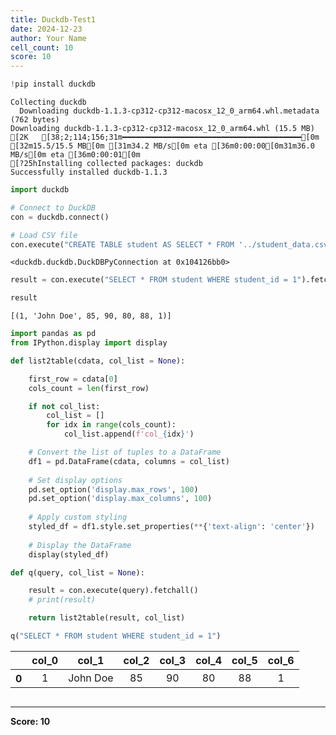 ```yaml
---
title: Duckdb-Test1
date: 2024-12-23
author: Your Name
cell_count: 10
score: 10
---
```


```python
!pip install duckdb
```

    Collecting duckdb
      Downloading duckdb-1.1.3-cp312-cp312-macosx_12_0_arm64.whl.metadata (762 bytes)
    Downloading duckdb-1.1.3-cp312-cp312-macosx_12_0_arm64.whl (15.5 MB)
    [2K   [38;2;114;156;31m━━━━━━━━━━━━━━━━━━━━━━━━━━━━━━━━━━━━━━━━[0m [32m15.5/15.5 MB[0m [31m34.2 MB/s[0m eta [36m0:00:00[0m31m36.0 MB/s[0m eta [36m0:00:01[0m
    [?25hInstalling collected packages: duckdb
    Successfully installed duckdb-1.1.3



```python
import duckdb
```


```python
# Connect to DuckDB
con = duckdb.connect()

```


```python
# Load CSV file
con.execute("CREATE TABLE student AS SELECT * FROM '../student_data.csv'")

```




    <duckdb.duckdb.DuckDBPyConnection at 0x104126bb0>




```python
result = con.execute("SELECT * FROM student WHERE student_id = 1").fetchall()
```


```python
result
```




    [(1, 'John Doe', 85, 90, 80, 88, 1)]




```python
import pandas as pd
from IPython.display import display

def list2table(cdata, col_list = None):

    first_row = cdata[0]
    cols_count = len(first_row)

    if not col_list:
        col_list = []
        for idx in range(cols_count):
            col_list.append(f'col_{idx}')

    # Convert the list of tuples to a DataFrame
    df1 = pd.DataFrame(cdata, columns = col_list)
    
    # Set display options
    pd.set_option('display.max_rows', 100)
    pd.set_option('display.max_columns', 100)
    
    # Apply custom styling
    styled_df = df1.style.set_properties(**{'text-align': 'center'})
    
    # Display the DataFrame
    display(styled_df)
```


```python
def q(query, col_list = None):

    result = con.execute(query).fetchall()
    # print(result)

    return list2table(result, col_list)
```


```python
q("SELECT * FROM student WHERE student_id = 1")
```


<style type="text/css">
#T_01564_row0_col0, #T_01564_row0_col1, #T_01564_row0_col2, #T_01564_row0_col3, #T_01564_row0_col4, #T_01564_row0_col5, #T_01564_row0_col6 {
  text-align: center;
}
</style>
<table id="T_01564">
  <thead>
    <tr>
      <th class="blank level0" >&nbsp;</th>
      <th id="T_01564_level0_col0" class="col_heading level0 col0" >col_0</th>
      <th id="T_01564_level0_col1" class="col_heading level0 col1" >col_1</th>
      <th id="T_01564_level0_col2" class="col_heading level0 col2" >col_2</th>
      <th id="T_01564_level0_col3" class="col_heading level0 col3" >col_3</th>
      <th id="T_01564_level0_col4" class="col_heading level0 col4" >col_4</th>
      <th id="T_01564_level0_col5" class="col_heading level0 col5" >col_5</th>
      <th id="T_01564_level0_col6" class="col_heading level0 col6" >col_6</th>
    </tr>
  </thead>
  <tbody>
    <tr>
      <th id="T_01564_level0_row0" class="row_heading level0 row0" >0</th>
      <td id="T_01564_row0_col0" class="data row0 col0" >1</td>
      <td id="T_01564_row0_col1" class="data row0 col1" >John Doe</td>
      <td id="T_01564_row0_col2" class="data row0 col2" >85</td>
      <td id="T_01564_row0_col3" class="data row0 col3" >90</td>
      <td id="T_01564_row0_col4" class="data row0 col4" >80</td>
      <td id="T_01564_row0_col5" class="data row0 col5" >88</td>
      <td id="T_01564_row0_col6" class="data row0 col6" >1</td>
    </tr>
  </tbody>
</table>




```python

```


---
**Score: 10**
